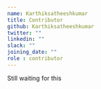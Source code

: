 ```yaml
---
name: Karthiksatheeshkumar
title: Contributor
github: Karthiksatheeshkumar
twitter: ""
linkedin: ""
slack: ""
joining_date: ""
role : contributor
---
```


Still waiting for this
